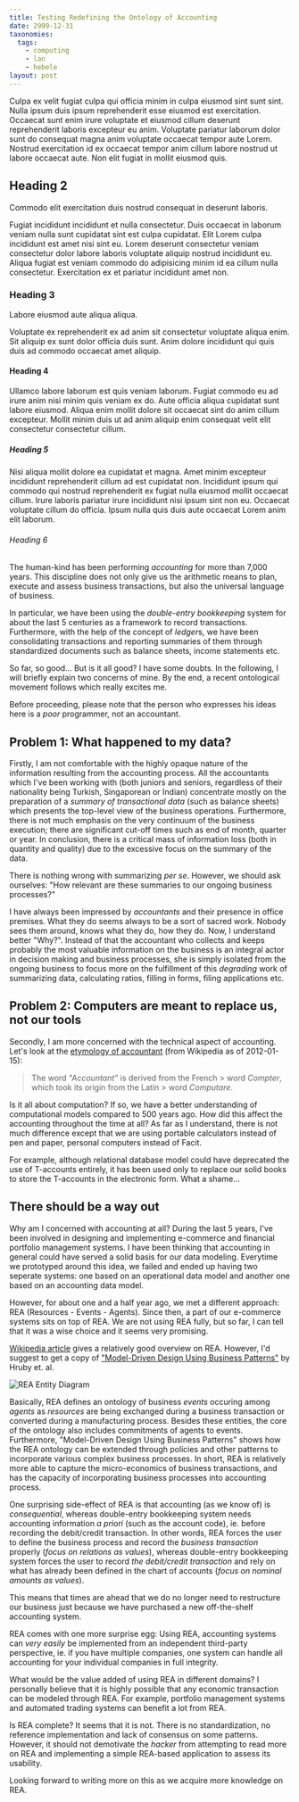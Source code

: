 ```yaml
---
title: Testing Redefining the Ontology of Accounting
date: 2999-12-31
taxonomies:
  tags:
    - computing
    - lan
    - hebele
layout: post
---
```


Culpa ex velit fugiat culpa qui officia minim in culpa eiusmod sint sunt sint. Nulla ipsum duis ipsum reprehenderit esse eiusmod est exercitation. Occaecat sunt enim irure voluptate et eiusmod cillum deserunt reprehenderit laboris excepteur eu anim. Voluptate pariatur laborum dolor sunt do consequat magna anim voluptate occaecat tempor aute Lorem. Nostrud exercitation id ex occaecat tempor anim cillum labore nostrud ut labore occaecat aute. Non elit fugiat in mollit eiusmod quis.

<!-- more -->

## Heading 2

Commodo elit exercitation duis nostrud consequat in deserunt laboris.

Fugiat incididunt incididunt et nulla consectetur. Duis occaecat in laborum veniam nulla sunt cupidatat sint est culpa cupidatat. Elit Lorem culpa incididunt est amet nisi sint eu. Lorem deserunt consectetur veniam consectetur dolor labore laboris voluptate aliquip nostrud incididunt eu. Aliqua fugiat est veniam commodo do adipisicing minim id ea cillum nulla consectetur. Exercitation ex et pariatur incididunt amet non.

### Heading 3

Labore eiusmod aute aliqua aliqua.

Voluptate ex reprehenderit ex ad anim sit consectetur voluptate aliqua enim. Sit aliquip ex sunt dolor officia duis sunt. Anim dolore incididunt qui quis duis ad commodo occaecat amet aliquip.

#### Heading 4

Ullamco labore laborum est quis veniam laborum. Fugiat commodo eu ad irure anim nisi minim quis veniam ex do. Aute officia aliqua cupidatat sunt labore eiusmod. Aliqua enim mollit dolore sit occaecat sint do anim cillum excepteur. Mollit minim duis ut ad anim aliquip enim consequat velit elit consectetur consectetur cillum.

##### Heading 5

Nisi aliqua mollit dolore ea cupidatat et magna. Amet minim excepteur incididunt reprehenderit cillum ad est cupidatat non. Incididunt ipsum qui commodo qui nostrud reprehenderit ex fugiat nulla eiusmod mollit occaecat cillum. Irure laboris pariatur irure incididunt nisi ipsum sint non eu. Occaecat voluptate cillum do officia. Ipsum nulla quis duis aute occaecat Lorem anim elit laborum.

###### Heading 6

The human-kind has been performing <em>accounting</em> for more than 7,000 years. This discipline does not only give us the arithmetic means to plan, execute and assess business transactions, but also the universal language of business.

In particular, we have been using the <em>double-entry bookkeeping</em> system for about the last 5 centuries as a framework to record transactions. Furthermore, with the help of the concept of <em>ledger</em>s, we have been consolidating transactions and reporting summaries of them through standardized documents such as balance sheets, income statements etc.

So far, so good... But is it all good? I have some doubts. In the following, I will briefly explain two concerns of mine. By the end, a recent ontological movement follows which really excites me.

<!-- more -->

Before proceeding, please note that the person who expresses his ideas here is a <em>poor</em> programmer, not an accountant.

## Problem 1: What happened to my data?

Firstly, I am not comfortable with the highly opaque nature of the information resulting from the accounting process. All the accountants which I've been working with (both juniors and seniors, regardless of their nationality being Turkish, Singaporean or Indian) concentrate mostly on the preparation of a <em>summary of transactional data</em> (such as balance sheets) which presents the top-level view of the business operations. Furthermore, there is not much emphasis on the very continuum of the business execution; there are significant cut-off times such as end of month, quarter or year. In conclusion, there is a critical mass of information loss (both in quantity and quality) due to the excessive focus on the summary of the data.

There is nothing wrong with summarizing <em>per se</em>. However, we should ask ourselves: "How relevant are these summaries to our ongoing business processes?"

I have always been impressed by <em>accountants</em> and their presence in office premises. What they do seems always to be a sort of sacred work. Nobody sees them around, knows what they do, how they do. Now, I understand better "Why?". Instead of that the accountant who collects and keeps probably the most valuable information on the business is an integral actor in decision making and business processes, she is simply isolated from the ongoing business to focus more on the fulfillment of this <em>degrading</em> work of summarizing data, calculating ratios, filling in forms, filing applications etc.

## Problem 2: Computers are meant to replace us, not our tools

Secondly, I am more concerned with the technical aspect of accounting. Let's look at the <a href="http://en.wikipedia.org/wiki/Accounting#Etymology">etymology of accountant</a> (from Wikipedia as of 2012-01-15):

> The word <em>"Accountant"</em> is derived from the French > word <em>Compter</em>, which took its origin from the Latin > word <em>Computare</em>.

 Is it all about computation? If so, we have a better understanding of computational models compared to 500 years ago. How did this affect the accounting throughout the time at all? As far as I understand, there is not much difference except that we are using portable calculators instead of pen and paper, personal computers instead of Facit.

For example, although relational database model could have deprecated the use of T-accounts entirely, it has been used only to replace our solid books to store the T-accounts in the electronic form. What a shame...

## There should be a way out

Why am I concerned with accounting at all? During the last 5 years, I've been involved in designing and implementing e-commerce and financial portfolio management systems. I have been thinking that accounting in general could have served a solid basis for our data modeling. Everytime we prototyped around this idea, we failed and ended up having two seperate systems: one based on an operational data model and another one based on an accounting data model.

However, for about one and a half year ago, we met a different approach: REA (Resources - Events - Agents). Since then, a part of our e-commerce systems sits on top of REA. We are not using REA fully, but so far, I can tell that it was a wise choice and it seems very promising.

<a href="http://en.wikipedia.org/wiki/Resources,_Events,_Agents">Wikipedia article</a> gives a relatively good overview on REA. However, I'd suggest to get a copy of <a href="http://reatechnology.com/">"Model-Driven Design Using Business Patterns"</a> by Hruby et. al.

![REA Entity Diagram](/assets/media/posts/REA_entity_diagram.png)

Basically, REA defines an ontology of business <em>events</em> occuring among <em>agents</em> as <em>resources</em> are being exchanged during a business transaction or converted during a manufacturing process. Besides these entities, the core of the ontology also includes commitments of agents to events. Furthermore, "Model-Driven Design Using Business Patterns" shows how the REA ontology can be extended through policies and other patterns to incorporate various complex business processes. In short, REA is relatively more able to capture the micro-economics of business transactions, and has the capacity of incorporating business processes into accounting process.

One surprising side-effect of REA is that accounting (as we know of) is <em>consequential</em>, whereas double-entry bookkeeping system needs accounting information <em>a priori</em> (such as the account code), ie. before recording the debit/credit transaction. In other words, REA forces the user to define the business process and record the <em>business transaction</em> properly (<em>focus on relations as values</em>), whereas double-entry bookkeeping system forces the user to record <em>the debit/credit transaction</em> and rely on what has already been defined in the chart of accounts (<em>focus on nominal amounts as values</em>).

This means that times are ahead that we do no longer need to restructure our business just because we have purchased a new off-the-shelf accounting system.

REA comes with one more surprise egg: Using REA, accounting systems can <em>very easily</em> be implemented from an independent third-party perspective, ie. if you have multiple companies, one system can handle all accounting for your individual companies in full integrity.

What would be the value added of using REA in different domains? I personally believe that it is highly possible that any economic transaction can be modeled through REA. For example, portfolio management systems and automated trading systems can benefit a lot from REA.

Is REA complete? It seems that it is not. There is no standardization, no reference implementation and lack of consensus on some patterns. However, it should not demotivate the <em>hacker</em> from attempting to read more on REA and implementing a simple REA-based application to assess its usability.

Looking forward to writing more on this as we acquire more knowledge on REA.
